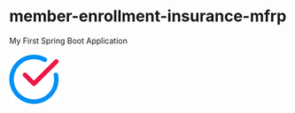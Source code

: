 # member-enrollment-insurance-mfrp
My First Spring Boot Application
<br><br>
<img src="Member_Enrollment/src/main/webapp/images/done.png">
